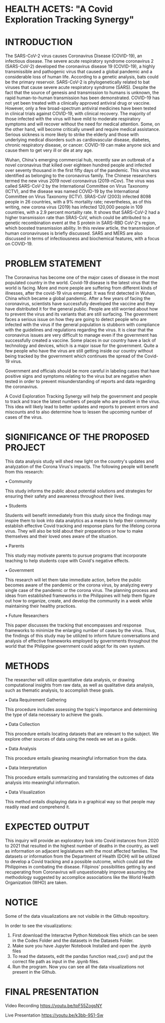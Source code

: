 # HEALTH ACETS: "A Covid Exploration Tracking Synergy"

# INTRODUCTION

The SARS-CoV-2 virus causes Coronavirus Disease (COVID-19), an infectious disease. The severe acute respiratory syndrome coronavirus 2 (SARS-CoV-2) developed the coronavirus disease 19 (COVID-19), a highly transmissible and pathogenic virus that caused a global pandemic and a considerable loss of human life. According to a genetic analysis, bats could be the primary reservoir. SARS-CoV-2 is phylogenetically related to bat viruses that cause severe acute respiratory syndrome (SARS). Despite the fact that the source of genesis and transmission to humans is unknown, the rapid human-to-human transmission has been demonstrated. COVID-19 has not yet been treated with a clinically approved antiviral drug or vaccine. However, only a few broad-spectrum antiviral medicines have been tested in clinical trials against COVID-19, with clinical recovery. The majority of those infected with the virus will have mild to moderate respiratory symptoms and will recover without the need for medical attention. Some, on the other hand, will become critically unwell and require medical assistance. Serious sickness is more likely to strike the elderly and those with underlying medical disorders such as cardiovascular disease, diabetes, chronic respiratory disease, or cancer. COVID-19 can make anyone sick and cause them to get very ill or die at any age.

Wuhan, China's emerging commercial hub, recently saw an outbreak of a novel coronavirus that killed over eighteen hundred people and infected over seventy thousand in the first fifty days of the pandemic. This virus was identified as belonging to the coronavirus family. The Chinese researchers termed the new virus 2019 novel coronavirus (2019-nCov). The virus was called SARS-CoV-2 by the International Committee on Virus Taxonomy (ICTV), and the disease was named COVID-19 by the International Committee on Virus Taxonomy (ICTV). SRAS-CoV (2003) infected 8098 people in 26 countries, with a 9% mortality rate; nevertheless, as of this writing, new corona virus (2019) has infected 120,000 people in 109 countries, with a 2.9 percent mortality rate. It shows that SARS-CoV-2 had a higher transmission rate than SRAS-CoV, which could be attributed to a genetic recombination event at the S protein in SARS-RBD CoV-2's region, which boosted transmission ability. In this review article, the transmission of human coronaviruses is briefly discussed. SARS and MERS are also discussed in terms of infectiousness and biochemical features, with a focus on COVID-19.

# PROBLEM STATEMENT

The Coronavirus has become one of the major cases of disease in the most populated country in the world. Covid-19 disease is the latest virus that the world is facing. More and more people are suffering from different kinds of illnesses, after the covid-19 virus emerged. It was first detected in Wuhan, China which became a global pandemic.  After a few years of facing the coronavirus, scientists have successfully developed the vaccine and they have distributed it for the general public. People are still worried about how to prevent the virus and its variants that are still surfacing. The government faces a serious issue on how they are going to detect people who are infected with the virus if the general population is stubborn with compliance with the guidelines and regulations regarding the virus. It is clear that the coronavirus issues are very difficult to manage even if the government has successfully created a vaccine. Some places in our country have a lack of technology and devices, which is a major issue for the government. Quite a few people who have the virus are still getting inside our country without being tracked by the government which continues the spread of the Covid-19 virus.

Government and officials should be more careful in labeling cases that have positive signs and symptoms relating to the virus but are negative when tested in order to  prevent misunderstanding of reports and data regarding the coronavirus.

A Covid Exploration Tracking Synergy will help the government and people to track and trace the latest numbers of people who are positive in the virus. This idea will likely lead to better updates and reports to prevent errors and miscounts and to also determine how to lessen the upcoming number of cases of the virus.


# SIGNIFICANCE OF THE PROPOSED PROJECT
This data analysis study will shed new light on the country's updates and analyzation of the Corona Virus's impacts. The following people will benefit from this research:

•	Community

This study informs the public about potential solutions and strategies for ensuring their safety and awareness throughout their lives.

•	Students 

Students will benefit immediately from this study since the findings may inspire them to look into data analytics as a means to help their community establish effective Covid tracking and response plans for the lifelong corona virus. They will also be told about their preparations or how to make themselves and their loved ones aware of the situation.

•	Parents 

This study may motivate parents to pursue programs that incorporate teaching to help students cope with Covid's negative effects.

•	Government 

This research will let them take immediate action, before the public becomes aware of the pandemic or the corona virus, by analyzing every single case of the pandemic or the corona virus. The planning process and ideas from established frameworks in the Philippines will help them figure out how to organize, create, and develop the community in a week while maintaining their healthy practices.

•	Future Researchers 

This paper discusses the tracking that encompasses and response frameworks to minimize the enlarging number of cases by the virus. Thus, the findings of this study may be utilized to inform future conversations and analysis of effective frameworks employed by governments throughout the world that the Philippine government could adopt for its own system.

# METHODS

The researcher will utilize quantitative data analysis, or drawing computational insights from raw data, as well as qualitative data analysis, such as thematic analysis, to accomplish these goals.

•  Data Requirement Gathering 

This procedure includes assessing the topic's importance and determining the type of data necessary to achieve the goals.
  
•  Data Collection

This procedure entails locating datasets that are relevant to the subject. We explore other sources of data using the needs we set as a guide. 

•  Data Analysis

This procedure entails gleaning meaningful information from the data. 

•  Data Interpretation

This procedure entails summarizing and translating the outcomes of data analysis into meaningful information.

•  Data Visualization

This method entails displaying data in a graphical way so that people may readily read and comprehend it.


# EXPECTED OUTPUT

This inquiry will provide an exploratory look into Covid instances from 2020 to 2021 that resulted in the highest number of deaths in the country, as well as information on adjacent legislatures with the most affected families. The datasets or information from the Department of Health (DOH) will be utilized to develop a Covid tracking and a possible outcome, which could aid the Philippines in combating the disease. Filipinos' possibilities getting by and recuperating from Coronavirus will unquestionably improve assuming the methodology suggested by accomplice associations like the World Health Organization (WHO) are taken.

# NOTICE
Some of the data visualizations are not visibile in the Github repository.

In order to see the visualizations:
1) First download the Interactve Python Notebook files which can be seen in the Codes Folder and the datasets in the Datasets Folder.
2) Make sure you have Jupyter Notebook Installed and open the .ipynb files
3) To read the datasets, edit the pandas function read_csv() and put the correct file path as input in the .ipynb files.
4) Run the program. Now you can see all the data visualizations not present in the Github.

# FINAL PRESENTATION
Video Recording
https://youtu.be/tpF55ZogsNY 

Live Presentation
https://youtu.be/k3bb-9S1-Sw 
